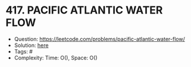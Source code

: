 # 417. PACIFIC ATLANTIC WATER FLOW

* Question: https://leetcode.com/problems/pacific-atlantic-water-flow/ 
* Solution: [here](Solution.java) 
* Tags: # 
* Complexity: Time: O(), Space: O()
